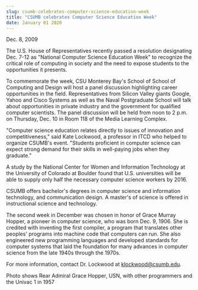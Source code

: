 ```yaml
---
slug: csumb-celebrates-computer-science-education-week
title: "CSUMB celebrates Computer Science Education Week"
date: January 01 2020
---
```


 
<p>Dec. 8, 2009</p>
<p>
  The U.S. House of Representatives recently passed a resolution designating
  Dec. 7-12 as "National Computer Science Education Week" to recognize the
  critical role of computing in society and the need to expose students to the
  opportunities it presents.
</p>
<p>
  To commemorate the week, CSU Monterey Bay's School of School of Computing and
  Design will host a panel discussion highlighting career opportunities in the
  field. Representatives from Silicon Valley giants Google, Yahoo and Cisco
  Systems as well as the Naval Postgraduate School will talk about opportunities
  in private industry and the government for qualified computer scientists. The
  panel discussion will be held from noon to 2 p.m. on Thursday, Dec. 10 in Room
  118 of the Media Learning Complex.
</p>
<p>
  "Computer science education relates directly to issues of innovation and
  competitiveness," said Kate Lockwood, a professor in ITCD who helped to
  organize CSUMB's event. "Students proficient in computer science can expect
  strong demand for their skills in well-paying jobs when they graduate."
</p>
<p>
  A study by the National Center for Women and Information Technology at the
  University of Colorado at Boulder found that U.S. universities will be able to
  supply only half the necessary computer science workers by 2016.
</p>
<p>
  CSUMB offers bachelor's degrees in computer science and information
  technology, and communication design. A master's of science is offered in
  instructional science and technology.
</p>
<p>
  The second week in December was chosen in honor of Grace Murray Hopper, a
  pioneer in computer science, who was born Dec. 9, 1906. She is credited with
  inventing the first compiler, a program that translates other peoples'
  programs into machine code that computers can run. She also engineered new
  programming languages and developed standards for computer systems that laid
  the foundation for many advances in computer science from the late 1940s
  through the 1970s.
</p>
<p>
  For more information, contact Dr. Lockwood at
  <a
    href="&#109;a&#105;l&#116;o&#x3a;k&#x6c;&#111;&#x63;&#107;&#x77;&#111;&#x6f;&#100;&#x40;&#99;&#x73;&#117;&#x6d;&#98;&#x2e;&#101;&#x64;&#117;"
    >klockwood@csumb.edu</a
  >.
</p>
<p></p>
<p>
  Photo shows Rear Admiral Grace Hopper, USN, with other programmers and the
  Univac 1 in 1957
</p>
<p></p>
 
